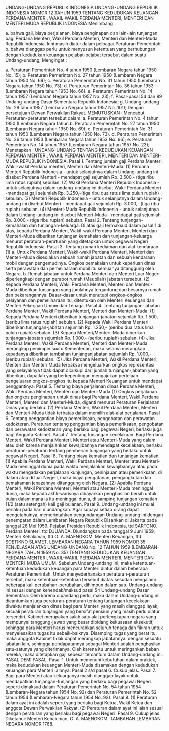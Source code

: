  UNDANG-UNDANG REPUBLIK INDONESIA UNDANG-UNDANG REPUBLIK INDONESIA NOMOR 12 TAHUN 1959 TENTANG KEDUDUKAN KEUANGAN PERDANA MENTERI, WAKIL-WAKIL PERDANA MENTERI, MENTERI DAN MENTERI MUDA REPUBLIK INDONESIA
Menimbang :

a. bahwa gaji, biaya perjalanan, biaya penginapan dan lain-lain tunjangan bagi Perdana Menteri, Wakil Perdana Menteri, Menteri dan Menteri-Muda Republik Indonesia, kini masih diatur dalam pelbagai Peraturan Pemerintah;
b. bahwa dianggap perlu untuk menyusun ketentuan yang berhubungan dengan kedudukan keuangan pejabat-pejabat tersebut dalam suatu Undang-undang;
Mengingat :

a. Peraturan Pemerintah No. 4 tahun 1950 (Lembaran Negara tahun 1950 No. 15);
b. Peraturan Pemerintah No. 27 tahun 1950 (Lembaran Negara tahun 1950 No. 69);
c. Peraturan Pemerintah No. 31 tahun 1950 (Lembaran Negara tahun 1950 No. 73);
d. Peraturan Pemerintah No. 36 tahun 1953 (Lembaran Negara tahun 1953 No. 66).
e. Peraturan Pemerintah No. 14 tahun 1957 (Lembaran Negara tahun 1957 No. 23);
f. Pasal-pasal 54 dan 89 Undang-undang Dasar Sementara Republik Indonesia;
g. Undang-undang No. 29 tahun 1957 (Lembaran Negara tahun 1957 No. 101); Dengan persetujuan Dewan Perwakilan Rakyat.
MEMUTUSKAN :
 Mencabut Peraturan-peraturan tersebut dalam:
a. Peraturan Pemerintah No. 4 tahun 1950 (Lembaran Negara tahun b. Peraturan Pemerintah No. 27 tahun 1950 (Lembaran Negara tahun 1950 No. 69);
c. Peraturan Pemerintah No. 31 tahun 1950 (Lembaran Negara tahun 1950 No. 73).
d. Peraturan Pemerintah No. 36 tahun 1953 (Lembaran Negara tahun 1953 No. 66);
e. Peraturan Pemerintah No. 14 tahun 1957 (Lembaran Negara tahun 1957 No. 23); Menetapkan : UNDANG-UNDANG TENTANG KEDUDUKAN KEUANGAN PERDANA MENTERI, WAKIL PERDANA MENTERI, MENTERI DAN MENTERI-MUDA REPUBLIK INDONESIA. Pasal 1. Tentang jumlah gaji Perdana Menteri, Wakil-wakil Perdana menteri, Menteri dan Menteri-Muda.
(1) Perdana Menteri Republik Indonesia - untuk selanjutnya dalam Undang-undang ini disebut Perdana Menteri - mendapat gaji sejumlah Rp. 3.500,- (tiga ribu lima ratus rupiah) sebulan.
(2) Wakil Perdana Menteri Republik Indonesia - untuk selanjutnya dalam undang-undang ini disebut Wakil Perdana Menteri -mendapat gaji sejumlah Rp. 3.250,-(tiga ribu dua ratus lima puluh rupiah) sebulan.
(3) Menteri Republik Indonesia - untuk selanjutnya dalam Undang-undang ini disebut Menteri - mendapat gaji sejumlah Rp.
3.000,- (tiga ribu rupiah) sebulan.
(4) Menteri-Muda Republik Indonesia - untuk selanjutnya dalam Undang-undang ini disebut Menteri-Muda - mendapat gaji sejumlah Rp. 3.000,- (tiga ribu rupiah) sebulan. Pasal 2. Tentang tunjangan-kemahalan dan tunjangan-keluarga. Di atas gaji termaksud dalam pasal 1 di atas, kepada Perdana Menteri, Wakil-wakil Perdana Menteri, Menteri dan Menteri-Muda diberikan tunjangan kemahalan dan tunjangan-keluarga menurut peraturan-peraturan yang ditetapkan untuk pegawai Negeri Republik Indonesia. Pasal 3. Tentang rumah kediaman dan alat kendaraan.
(1) a. Untuk Perdana Menteri, Wakil-wakil Perdana Menteri, Menteri dan Menteri-Muda disediakan sebuah rumah jabatan dan sebuah kendaraan mobil dengan pengemudinya. Ongkos pemakaian untuk keperluan dinas serta perawatan dan pemeliharaan mobil itu semuanya ditanggung oleh Negara.
b. Rumah jabatan untuk Perdana Menteri dan Menteri Luar Negeri diperlengkapi dengan perabot rumah (Meubilair) jabatan tersebut.
(2) Kepada Perdana Menteri, Wakil Perdana Menteri, Menteri dan Menteri-Muda diberikan tunjangan yang jumlahnya tergantung dari besarnya rumah dan pekarangannya. Dasar-dasar untuk menutupi ongkos-ongkos pelayanan dan pemeliharaan itu, ditentukan oleh Menteri Keuangan dan Menteri Pekerjaan Umum dan Tenaga. Pasal 4. Tentang tunjangan-jabatan Perdana Menteri, Wakil Perdana Menteri, Menteri dan Menteri-Muda.
(1) Kepada Perdana Menteri diberikan tunjangan-jabatan sejumlah Rp.
1.500,- (seribu lima ratus rupiah) sebulan.
(2) Kepada Wakil Perdana Menteri diberikan tunjangan-jabatan sejumlah Rp. 1.250,- (seribu dua ratus lima puluh rupiah) sebulan.
(3) Kepada Menteri/Menteri-Muda diberikan tunjangan-jabatan sejumlah Rp. 1.000,- (seribu rupiah) sebulan.
(4) Jika Perdana Menteri, Wakil Perdana Menteri, Menteri dan Menteri-Muda merangkap pemimpin suatu Kementerian, maka selama merangkap kepadanya diberikan tambahan tunjanganjabatan sejumlah Rp. 1.000,- (seribu rupiah) sebulan.
(5) Jika Perdana Menteri, Wakil Perdana Menteri, Menteri dan Menteri Muda terpaksa mengeluarkan ongkos representasi yang selayaknya tidak dapat dicukupi dari jumlah tunjangan-jabatan yang diberikan, dapatlah yang berkepentingan mengajukan pertelaan pengeluaran ongkos-ongkos itu kepada Menteri Keuangan untuk mendapat penggantinya. Pasal 5. Tentang biaya perjalanan dinas Perdana Menteri, Wakil Perdana Menteri, Menteri dan Menteri-Muda (1) Ongkos perjalanan dan ongkos penginapan untuk dinas bagi Perdana Menteri, Wakil Perdana Menteri, Menteri dan Menteri-Muda, diganti menurut Peraturan Perjalanan Dinas yang berlaku.
(2) Perdana Menteri, Wakil Perdana Menteri, Menteri dan Menteri-Muda tidak terbatas dalam memilih alat-alat perjalanan. Pasal 6. Tentang penggantian biaya pemeriksaan, pengobatan dan perawatan kedokteran. Peraturan tentang penggantian biaya pemeriksaan, pengobatan dan perawatan kedokteran yang berlaku bagi pegawai Negeri, berlaku juga bagi Anggota Kabinet. Pasal 7. Tentang tunjangan kecelakaan. Bagi Perdana Menteri, Wakil Perdana Menteri, Menteri atau Menteri-Muda yang dalam atau oleh karena menjalankan kewajibannya mendapat kecelakaan, berlaku peraturan-peraturan tentang pemberian tunjangan yang berlaku untuk pegawai Negeri. Pasal 8. Tentang biaya kematian dan tunjangan kematian.
(1) Apabila Perdana Menteri, Wakil Perdana Menteri, Menteri atau Menteri-Muda meninggal dunia pada waktu menjalankan kewajibannya atau pada waktu mengadakan perjalanan kunjungan, peninjauan atau pemeriksaan, di dalam atau di luar Negeri, maka biaya pengafanan, pengangkutan dan pemakaman jenazahnya ditanggung oleh Negara.
(2) Apabila Perdana Menteri, Wakil Perdana Menteri, Menteri atau Menteri-Muda meninggal dunia, maka kepada akhli-warisnya dibayarkan penghasilan bersih untuk bulan dalam mana ia itu meninggal dunia, di samping tunjangan kematian 11/2 (satu setengah) kali gaji bulanan. Pasal 9. Undang-undang ini mulai berlaku pada hari diundangkan. Agar supaya setiap orang dapat mengetahuinya, memerintahkan pengundangan Undang-undang ini dengan penempatan dalam Lembaran Negara Republik Disahkan di Jakarta pada tanggal 26 Mei 1959. Pejabat Presiden Republik Indonesia, ttd SARTONO. Perdana Menteri, ttd DJUANDA. Diundangkan pada tanggal 9 Juni 1959, Menteri Kehakiman, ttd G. A. MAENGKOM. Menteri Keuangan, ttd SOETIKNO SLAMET. LEMBARAN NEGARA TAHUN 1959 NOMOR 35 PENJELASAN ATAS UNDANG-UNDANG No. 12 TAHUN 1959 (LEMBARAN- NEGARA TAHUN 1959 No. 35) TENTANG KEDUDUKAN KEUANGAN PERDANA MENTERI, WAKIL-WAKIL PERDANA MENTERI, MENTERI DAN MENTERI-MUDA UMUM. Sebelum Undang-undang ini, maka ketentuan-ketentuan kedudukan keuangan para Menteri diatur dalam beberapa Peraturan Pemerintah. Untuk menyederhanakan peraturan-peraturan tersebut, maka ketentuan-ketentuan tersebut diatas sesudah mengalami beberapa kali perubahan-perubahan, dihimpun dalam satu Undang-undang ini sesuai dengan kehendak/maksud pasal 54 Undang-undang Dasar Sementara. Oleh karena dipandang perlu, maka dalam Undang-undang ini dicantumkan juga peraturan-peraturan tentang tunjangan kecelakaan diwaktu menjalankan dinas bagi para Menteri yang masih dianggap layak, kecuali peraturan tunjangan yang bersifat pensiun yang masih perlu diatur tersendiri. Kabinet merupakan salah satu alat perlengkapan negara yang mempunyai tanggung-jawab yang besar dibidang kekuasaan eksekutif, sehingga para Menteri harus mencurahkan seluruh tenaga dan fikiran untuk menyelesaikan tugas itu sebaik-baiknya. Disamping tugas yang berat itu, maka anggota Kabinet tidak dapat merangkap jabatannya: dengan sesuatu jabatan lain, sehingga pendapatannya sebagai Menteri adalah penghasilan satu-satunya yang diterimanya. Oleh karena itu untuk meringankan beban mereka, maka ditetapkan gaji sebesar tercantum dalam Undang-undang ini. PASAL DEMI PASAL. Pasal 1. Untuk memenuhi kebutuhan dalam praktek, maka kedudukan keuangan Menteri-Muda disamakan dengan kedudukan keuangan para Menteri lainnya. Pasal 2 s/d pasal 6. Cukup jelas. Pasal 7. Bagi para Menteri atau keluarganya masih dianggap layak untuk mendapatkan tunjangan-tunjangan yang berlaku bagi pegawai Negeri seperti dimaksud dalam Peraturan Pemerintah No. 54 tahun 1954 (Lembaran-Negara tahun 1954 No. 92) dan Peraturan Pemerintah No. 52 tahun 1954 (Lembaran-Negara tahun 1954 No. 93). Pasal 8.
(1) Peraturan dalam ayat ini adalah seperti yang berlaku bagi Ketua, Wakil Ketua dan anggota Dewan Perwakilan Rakyat.
(2) Peraturan dalam ayat ini ialah sesuai dengan peraturan yang berlaku bagi pegawai Negeri. Pasal 9. Cukup jelas. Diketahui: Menteri Kehakiman, G. A. MAENGKOM. TAMBAHAN LEMBARAN NEGARA NOMOR 1768.